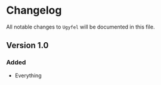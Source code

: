 # Changelog

All notable changes to `Ugyfel` will be documented in this file.

## Version 1.0

### Added
- Everything
